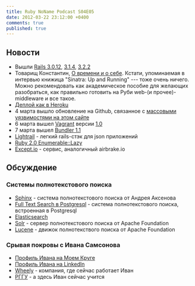 ```yaml
---
title: Ruby NoName Podcast S04E05
date: 2012-03-22 23:12:00 +0400
comments: true
published: true
---
```

## Новости

* Вышли [Rails 3.0.12](http://weblog.rubyonrails.org/2012/3/1/ann-rails-3-0-12-has-been-released), [3.1.4](http://weblog.rubyonrails.org/2012/3/1/ann-rails-3-1-4-has-been-released), [3.2.2](http://weblog.rubyonrails.org/2012/3/1/ann-rails-3-2-2-has-been-released)
* Товарищ Константин, [О времени и о себе](http://rubysource.com/interview-with-konstantin-haase/). Кстати,
  упоминаемая в интервью книжица "Sinatra: Up and Running" --- тоже очень
  ничего. Можно рекомендовать как академическое пособие для желающих
  разобраться, как правильно готовить на Руби web-(и прочее)-middleware и все такое.
* [Деплой как в Heroku](https://github.com/mislav/git-deploy)
* 4 марта вышло обновление на Github, связанное с [массовыми уязвимостями на этом сайте](https://github.com/blog/1068-public-key-security-vulnerability-and-mitigation)
* 6 марта вышел [Vagrant](http://vagrantup.com/) версии [1.0](https://github.com/mitchellh/vagrant/tree/v1.0.0)
* 7 марта вышел [Bundler 1.1](https://github.com/carlhuda/bundler/tree/v1.1.0)
* [Lightrail](https://github.com/lightness/lightrail) - легкий rails-стэк для json приложений
* [Ruby 2.0 Enumerable::Lazy](http://blog.railsware.com/2012/03/13/ruby-2-0-enumerablelazy/)
* [Except.io](http://except.io/) - сервис, аналогичный airbrake.io

## Обсуждение

### Системы полнотекстового поиска

* [Sphinx](http://sphinxsearch.com/) - система полнотекстового поиска от Андрея Аксенова
* [Full Text Search в Postgresql](http://www.postgresql.org/docs/9.1/interactive/textsearch.html) - система
	полнотекстового поиска, встроенная в Postgresql
* [Elasticsearch](http://www.elasticsearch.org/)
* [Solr](http://lucene.apache.org/solr/) - сервер полнотекстового поиска от Apache Foundation
* [Lucene](http://lucene.apache.org/) - движок полнотекствого поиска от Apache Foundation

### Срывая покровы с Ивана Самсонова

* [Профиль Ивана на Моем Круге](http://samsonov-ivan.moikrug.ru/)
* [Профиль Ивана на LinkedIn](http://www.linkedin.com/in/samsonovivan)
* [Wheely](http://wheely.com/) - компания, где сейчас работает Иван
* [РГГУ](http://www.rsuh.ru/) - а здесь Иван сейчас учится
